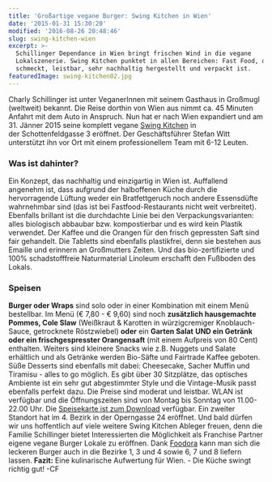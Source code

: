 ```yaml
---
title: 'Großartige vegane Burger: Swing Kitchen in Wien'
date: '2015-01-31 15:30:20'
modified: '2016-08-26 20:48:46'
slug: swing-kitchen-wien
excerpt: >-
  Schillinger Dependance in Wien bringt frischen Wind in die vegane
  Lokalszenerie. Swing Kitchen punktet in allen Bereichen: Fast Food, das gut
  schmeckt, leistbar, sehr nachhaltig hergestellt und verpackt ist.
featuredImage: swing-kitchen02.jpg
---
```


Charly Schillinger ist unter VeganerInnen mit seinem Gasthaus in Großmugl (weltweit) bekannt. Die Reise dorthin von Wien aus nimmt ca. 45 Minuten Anfahrt mit dem Auto in Anspruch. Nun hat er nach Wien expandiert und am 31. Jänner 2015 seine komplett vegane [Swing Kitchen](http://swingkitchen.com/) in der Schottenfeldgasse 3 eröffnet. Der Geschäftsführer Stefan Witt unterstützt ihn vor Ort mit einem professionellem Team mit 6-12 Leuten.

### Was ist dahinter?

Ein Konzept, das nachhaltig und einzigartig in Wien ist. Auffallend angenehm ist, dass aufgrund der halboffenen Küche durch die hervorragende Lüftung weder ein Bratfettgeruch noch andere Essensdüfte wahrnehmbar sind (das ist bei Fastfood-Restaurants nicht weit verbreitet). Ebenfalls brillant ist die durchdachte Linie bei den Verpackungsvarianten: alles biologisch abbaubar bzw. kompostierbar und es wird kein Plastik verwendet. Der Kaffee und die Orangen für den frisch gepressten Saft sind fair gehandelt. Die Tabletts sind ebenfalls plastikfrei, denn sie bestehen aus Emaille und erinnern an Großmutters Zeiten. Und das bio-zertifizierte und 100% schadstofffreie Naturmaterial Linoleum erschafft den Fußboden des Lokals. [<!-- Image removed (no copyright): swing-kitchen03.jpg -->](https://www.veganblatt.com/i/swing-kitchen03.jpg)

### Speisen

**Burger oder Wraps** sind solo oder in einer Kombination mit einem Menü bestellbar. Im Menü (€ 7,80 - € 9,60) sind noch **zusätzlich hausgemachte Pommes, Cole Slaw** (Weißkraut & Karotten in würzigcremiger Knoblauch-Sauce, getrocknete Röstzwiebel) **oder** ein **Garten Salat** **UND ein Getränk oder ein frischgespresster Orangensaft** (mit einem Aufpreis von 80 Cent) enthalten. Weiters sind kleinere Snacks wie z.B. Nuggets und Salate erhältlich und als Getränke werden Bio-Säfte und Fairtrade Kaffee geboten. Süße Desserts sind ebenfalls mit dabei: Cheesecake, Sacher Muffin und Tiramisu - alles to go möglich. Es gibt über 30 Sitzplätze, das optisches Ambiente ist ein sehr gut abgestimmter Style und die Vintage-Musik passt ebenfalls perfekt dazu. Die Preise sind moderat und leistbar. WLAN ist verfügbar und die Öffnungszeiten sind von Montag bis Sonntag von 11.00-22.00 Uhr. Die [Speisekarte ist zum Download](http://swingkitchen.com/mediafiles/speisekarte.pdf) verfügbar. Ein zweiter Standort hat im 4. Bezirk in der Operngasse 24 eröffnet. Und bald dürfen wir uns hoffentlich auf viele weitere Swing Kitchen Ableger freuen, denn die Familie Schillinger bietet Interessierten die Möglichkeit als Franchise Partner eigene vegane Burger Lokale zu eröffnen. Dank [Foodora](https://www.foodora.at/en/restaurant/lk3s/swing-kitchen) kann man sich die leckeren Burger auch in die Bezirke 1, 3 und 4 sowie 6, 7 und 8 liefern lassen. **Fazit:** Eine kulinarische Aufwertung für Wien. - Die Küche swingt richtig gut! [<!-- Image removed (no copyright): swing-kitchen01.jpg -->](https://www.veganblatt.com/i/swing-kitchen01.jpg) -CF
